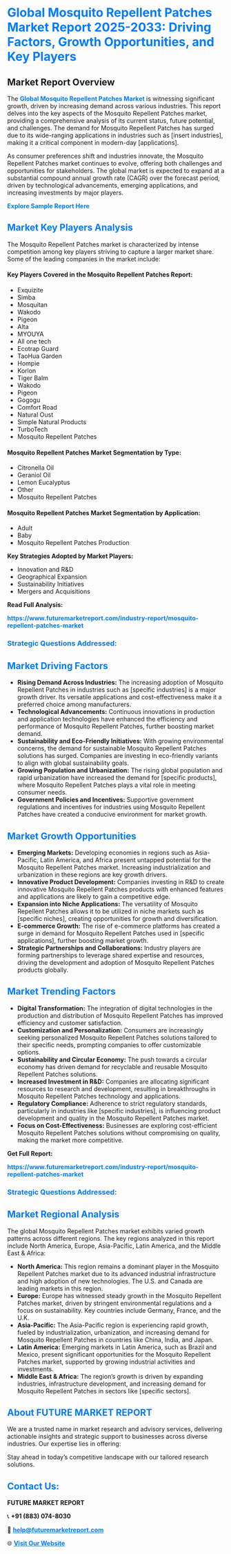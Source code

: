 <h1 style="color: #007BFF;">Global Mosquito Repellent Patches Market Report 2025-2033: Driving Factors, Growth Opportunities, and Key Players</h1>

<section id="overview">
<h2>Market Report Overview</h2>
<p>The <a href="https://www.futuremarketreport.com/industry-report/mosquito-repellent-patches-market" style="color: #007BFF; text-decoration: none;"><strong>Global Mosquito Repellent Patches Market</strong></a> is witnessing significant growth, driven by increasing demand across various industries. This report delves into the key aspects of the Mosquito Repellent Patches market, providing a comprehensive analysis of its current status, future potential, and challenges. The demand for Mosquito Repellent Patches has surged due to its wide-ranging applications in industries such as [insert industries], making it a critical component in modern-day [applications].</p>
<p>As consumer preferences shift and industries innovate, the Mosquito Repellent Patches market continues to evolve, offering both challenges and opportunities for stakeholders. The global market is expected to expand at a substantial compound annual growth rate (CAGR) over the forecast period, driven by technological advancements, emerging applications, and increasing investments by major players.</p>
</section>

<section id="overview">
<p><a href="https://www.futuremarketreport.com/request-sample/reportId=107049" style="color: #007BFF; text-decoration: none;"><strong>Explore Sample Report Here</strong></a></p>
</section>

<section id="key-players">
<h2 style="color: #007BFF;">Market Key Players Analysis</h2>
<p>The Mosquito Repellent Patches market is characterized by intense competition among key players striving to capture a larger market share. Some of the leading companies in the market include:</p>
<h4>Key Players Covered in the Mosquito Repellent Patches Report:</h4>
<ul><li>Exquizite</li><li>Simba</li><li>Mosquitan</li><li>Wakodo</li><li>Pigeon</li><li>Alta</li><li>MYOUYA</li><li>All one tech</li><li>Ecotrap Guard</li><li>TaoHua Garden</li><li>Hompie</li><li>Korlon</li><li>Tiger Balm</li><li>Wakodo</li><li>Pigeon</li><li>Gogogu</li><li>Comfort Road</li><li>Natural Oust</li><li>Simple Natural Products</li><li>TurboTech</li><li>Mosquito Repellent Patches</li></ul>
<h4>Mosquito Repellent Patches Market Segmentation by Type:</h4>
<ul><li>Citronella Oil</li><li>Geraniol Oil</li><li>Lemon Eucalyptus</li><li>Other</li><li>Mosquito Repellent Patches</li></ul>

<h4>Mosquito Repellent Patches Market Segmentation by Application:</h4>
<ul><li>Adult</li><li>Baby</li><li>Mosquito Repellent Patches Production</li></ul>
<p><strong>Key Strategies Adopted by Market Players:</strong></p>
<ul>
<li>Innovation and R&D</li>
<li>Geographical Expansion</li>
<li>Sustainability Initiatives</li>
<li>Mergers and Acquisitions</li>
</ul>
</section>

<section>
<p><strong>Read Full Analysis: </strong></p><a href="https://www.futuremarketreport.com/industry-report/mosquito-repellent-patches-market" style="color: #007BFF; text-decoration: none;"><strong>https://www.futuremarketreport.com/industry-report/mosquito-repellent-patches-market</strong></a>
<h3 style="color: #007BFF;">Strategic Questions Addressed:</h3>
</section>

<section id="driving-factors">
<h2 style="color: #007BFF;">Market Driving Factors</h2>
<ul>
<li><strong>Rising Demand Across Industries:</strong> The increasing adoption of Mosquito Repellent Patches in industries such as [specific industries] is a major growth driver. Its versatile applications and cost-effectiveness make it a preferred choice among manufacturers.</li>
<li><strong>Technological Advancements:</strong> Continuous innovations in production and application technologies have enhanced the efficiency and performance of Mosquito Repellent Patches, further boosting market demand.</li>
<li><strong>Sustainability and Eco-Friendly Initiatives:</strong> With growing environmental concerns, the demand for sustainable Mosquito Repellent Patches solutions has surged. Companies are investing in eco-friendly variants to align with global sustainability goals.</li>
<li><strong>Growing Population and Urbanization:</strong> The rising global population and rapid urbanization have increased the demand for [specific products], where Mosquito Repellent Patches plays a vital role in meeting consumer needs.</li>
<li><strong>Government Policies and Incentives:</strong> Supportive government regulations and incentives for industries using Mosquito Repellent Patches have created a conducive environment for market growth.</li>
</ul>
</section>

<section id="growth-opportunities">
<h2 style="color: #007BFF;">Market Growth Opportunities</h2>
<ul>
<li><strong>Emerging Markets:</strong> Developing economies in regions such as Asia-Pacific, Latin America, and Africa present untapped potential for the Mosquito Repellent Patches market. Increasing industrialization and urbanization in these regions are key growth drivers.</li>
<li><strong>Innovative Product Development:</strong> Companies investing in R&D to create innovative Mosquito Repellent Patches products with enhanced features and applications are likely to gain a competitive edge.</li>
<li><strong>Expansion into Niche Applications:</strong> The versatility of Mosquito Repellent Patches allows it to be utilized in niche markets such as [specific niches], creating opportunities for growth and diversification.</li>
<li><strong>E-commerce Growth:</strong> The rise of e-commerce platforms has created a surge in demand for Mosquito Repellent Patches used in [specific applications], further boosting market growth.</li>
<li><strong>Strategic Partnerships and Collaborations:</strong> Industry players are forming partnerships to leverage shared expertise and resources, driving the development and adoption of Mosquito Repellent Patches products globally.</li>
</ul>
</section>

<section id="trending-factors">
<h2 style="color: #007BFF;">Market Trending Factors</h2>
<ul>
<li><strong>Digital Transformation:</strong> The integration of digital technologies in the production and distribution of Mosquito Repellent Patches has improved efficiency and customer satisfaction.</li>
<li><strong>Customization and Personalization:</strong> Consumers are increasingly seeking personalized Mosquito Repellent Patches solutions tailored to their specific needs, prompting companies to offer customizable options.</li>
<li><strong>Sustainability and Circular Economy:</strong> The push towards a circular economy has driven demand for recyclable and reusable Mosquito Repellent Patches solutions.</li>
<li><strong>Increased Investment in R&D:</strong> Companies are allocating significant resources to research and development, resulting in breakthroughs in Mosquito Repellent Patches technology and applications.</li>
<li><strong>Regulatory Compliance:</strong> Adherence to strict regulatory standards, particularly in industries like [specific industries], is influencing product development and quality in the Mosquito Repellent Patches market.</li>
<li><strong>Focus on Cost-Effectiveness:</strong> Businesses are exploring cost-efficient Mosquito Repellent Patches solutions without compromising on quality, making the market more competitive.</li>
</ul>
</section>

<section>
<p><strong>Get Full Report: </strong></p><a href="https://www.futuremarketreport.com/industry-report/mosquito-repellent-patches-market" style="color: #007BFF; text-decoration: none;"><strong>https://www.futuremarketreport.com/industry-report/mosquito-repellent-patches-market</strong></a>
<h3 style="color: #007BFF;">Strategic Questions Addressed:</h3>
</section>


<section id="regional-analysis">
<h2 style="color: #007BFF;">Market Regional Analysis</h2>
<p>The global Mosquito Repellent Patches market exhibits varied growth patterns across different regions. The key regions analyzed in this report include North America, Europe, Asia-Pacific, Latin America, and the Middle East & Africa:</p>
<ul>
<li><strong>North America:</strong> This region remains a dominant player in the Mosquito Repellent Patches market due to its advanced industrial infrastructure and high adoption of new technologies. The U.S. and Canada are leading markets in this region.</li>
<li><strong>Europe:</strong> Europe has witnessed steady growth in the Mosquito Repellent Patches market, driven by stringent environmental regulations and a focus on sustainability. Key countries include Germany, France, and the U.K.</li>
<li><strong>Asia-Pacific:</strong> The Asia-Pacific region is experiencing rapid growth, fueled by industrialization, urbanization, and increasing demand for Mosquito Repellent Patches in countries like China, India, and Japan.</li>
<li><strong>Latin America:</strong> Emerging markets in Latin America, such as Brazil and Mexico, present significant opportunities for the Mosquito Repellent Patches market, supported by growing industrial activities and investments.</li>
<li><strong>Middle East & Africa:</strong> The region’s growth is driven by expanding industries, infrastructure development, and increasing demand for Mosquito Repellent Patches in sectors like [specific sectors].</li>
</ul>
</section>

<footer>
<h2 style="color: #007BFF;">About FUTURE MARKET REPORT</h2>
<p>We are a trusted name in market research and advisory services, delivering actionable insights and strategic support to businesses across diverse industries. Our expertise lies in offering:</p>

<p>Stay ahead in today’s competitive landscape with our tailored research solutions.</p>

<h2 style="color: #007BFF;">Contact Us:</h2>
<p><strong>FUTURE MARKET REPORT</strong></p>
<p>📞 <strong>+91 (883) 074-8030</strong></p>
<p>📧 <strong><a href="mailto:help@futuremarketreport.com" style="color: #007BFF;">help@futuremarketreport.com</a></strong></p>
<p>🌐 <strong><a href="https://www.futuremarketreport.com/" style="color: #007BFF;">Visit Our Website</a></strong></p>
</footer>